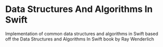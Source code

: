 # Data Structures And Algorithms In Swift
Implementation of common data structures and algorithms in Swift based off the Data Structures and Algorithms In Swift book by Ray Wenderlich
